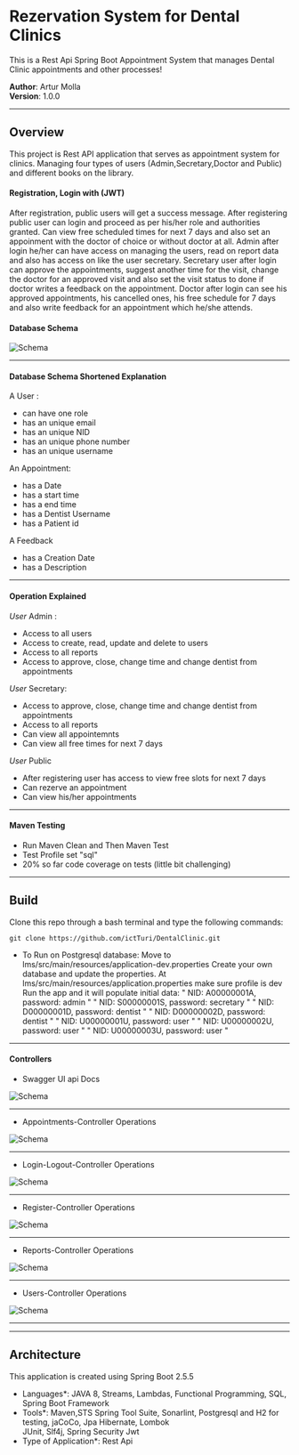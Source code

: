 # Rezervation System for Dental Clinics

This is a Rest Api Spring Boot Appointment System that manages Dental Clinic appointments and other processes!

**Author**: Artur Molla <br />
**Version**: 1.0.0

---
## Overview
This project is Rest API application that serves as appointment system for clinics.
Managing four types of users (Admin,Secretary,Doctor and Public) 
and different books on the library.

#### Registration, Login with (JWT)
After registration, public users will get a success message. After registering public user can login
and proceed as per his/her role and authorities granted. Can view free scheduled times for next 7 days
and also set an appoinment with the doctor of choice or without doctor at all.
Admin after login he/her can have access on managing the users, read on report data and also has access on
like the user secretary.
Secretary user after login can approve the appointments, suggest another time for the visit, 
change the doctor for an approved visit and also set the visit status to done if doctor writes a feedback 
on the appointment.
Doctor after login can see his approved appointments, his cancelled ones, his free schedule for 7 days and 
also write feedback for an appointment which he/she attends.

#### Database Schema

![Schema](https://github.com/ictTuri/DentalClinic/blob/main/images/ER_diagram.png?raw=true)

---
#### Database Schema Shortened Explanation
A User :
* can have one role
* has an unique email
* has an unique NID
* has an unique phone number
* has an unique username

An Appointment:
* has a Date
* has a start time
* has a end time
* has a Dentist Username
* has a Patient id

A Feedback
* has a Creation Date
* has a Description
---
#### Operation Explained
_User_ Admin :
* Access to all users
* Access to create, read, update and delete to users
* Access to all reports
* Access to approve, close, change time and change dentist from appointments

_User_ Secretary:
* Access to approve, close, change time and change dentist from appointments
* Access to all reports
* Can view all appointemnts
* Can view all free times for next 7 days

_User_ Public
* After registering user has access to view free slots for next 7 days
* Can rezerve an appointment
* Can view his/her appointments

---
#### Maven Testing
* Run Maven Clean and Then Maven Test
* Test Profile set "sql"
* 20% so far code coverage on tests (little bit challenging)

---
## Build
Clone this repo through a bash terminal and type the following commands:
```
git clone https://github.com/ictTuri/DentalClinic.git
```
* To Run on Postgresql database:
Move to lms/src/main/resources/application-dev.properties 
Create your own database and update the properties.
At lms/src/main/resources/application.properties make sure profile is dev 
Run the app and it will populate initial data:
" NID: A00000001A, password: admin "
" NID: S00000001S, password: secretary "
" NID: D00000001D, password: dentist "
" NID: D00000002D, password: dentist "
" NID: U00000001U, password: user "
" NID: U00000002U, password: user "
" NID: U00000003U, password: user "

---
#### Controllers 
* Swagger UI api Docs

![Schema](https://github.com/ictTuri/DentalClinic/blob/main/images/api.PNG?raw=true)

---
* Appointments-Controller Operations

![Schema](https://github.com/ictTuri/DentalClinic/blob/main/images/appointments.PNG?raw=true)

---
* Login-Logout-Controller Operations

![Schema](https://github.com/ictTuri/DentalClinic/blob/main/images/loginlogout.PNG?raw=true)

---
* Register-Controller Operations

![Schema](https://github.com/ictTuri/DentalClinic/blob/main/images/register.PNG?raw=true)

---
* Reports-Controller Operations

![Schema](https://github.com/ictTuri/DentalClinic/blob/main/images/reports.PNG?raw=true)

---
* Users-Controller Operations

![Schema](https://github.com/ictTuri/DentalClinic/blob/main/images/users.PNG?raw=true)

---

---
## Architecture
This application is created using Spring Boot 2.5.5  <br />
* Languages*: JAVA 8, Streams, Lambdas, Functional Programming, SQL, Spring Boot Framework<br />
* Tools*: Maven,STS Spring Tool Suite, Sonarlint, Postgresql and H2 for testing, jaCoCo, Jpa Hibernate, Lombok<br />
JUnit, Slf4j, Spring Security Jwt<br />
* Type of Application*: Rest Api <br />